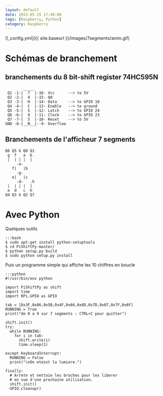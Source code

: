 ```yaml
---
layout: default
date: 2015-05-15 17:40:00
tags: [Raspberry, Python]
category: Raspberry
---
```




![_config.yml]({{ site.baseurl }}/images/7segments/anim.gif)

# Schémas de branchement

## branchements du 8 bit-shift register 74HC595N
            _____
     Q1 -1-|  7  |-16- Vcc      --> to 5V
     Q2 -2-|  4  |-15- Q0
     Q3 -3-|  H  |-14- Data     --> to GPIO 18
     Q4 -4-|  C  |-13- Enable   --> to ground
     Q5 -5-|  5  |-12- Latch    --> to GPIO 24
     Q6 -6-|  9  |-11- Clock    --> to GPIO 23
     Q7 -7-|  5  |-10- Reset    --> to 5V
    GND -8-|__N__|--9- Overflow


## Branchements de l'afficheur 7 segments

    Q6 Q5 G Q0 Q1
     g  f   a  b
     |  | | |  |
         -a-
       f|   |b
         -g-
       e|   |c
         -d-   .h
     |  | | |  |
     e  d   c  h
    Q4 Q3 G Q2 Q7

# Avec Python

Quelques outils

    :::bash
    $ sudo apt-get install python-setuptools
    $ cd PiShiftPy-master/
    $ python setup.py build
    $ sudo python setup.py install

Puis un programme simple qui affiche les 10 chiffres en boucle
    
    :::python
    #!/usr/bin/env python

    import PiShiftPy as shift
    import time
    import RPi.GPIO as GPIO
    
    tab = [0x3F,0x06,0x5B,0x4F,0x66,0x6D,0x7D,0x07,0x7F,0x6F]
    RUNNING = True
    print("de 0 a 9 sur 7 segments : CTRL+C pour quitter")
    
    shift.init()
    try:
      while RUNNING:
        for i in tab:
          shift.write(i)
          time.sleep(1)
    
    except KeyboardInterrupt:
      RUNNING = False
      print("\nOn eteint la lumiere.")
    
    finally:
      # Arrete et nettoie les broches pour les liberer
      # en vue d'une prochaine utilisation.
      shift.init()
      GPIO.cleanup()

